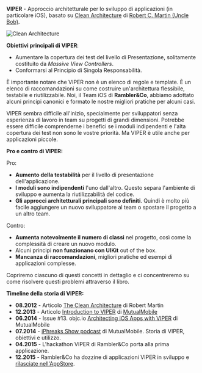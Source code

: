 **VIPER** - Approccio architetturale per lo sviluppo di applicazioni (in particolare iOS), basato su [Clean Architecture](https://blog.8thlight.com/uncle-bob/2012/08/13/the-clean-architecture.html) di [Robert C. Martin (Uncle Bob)](http://blog.cleancoder.com/).

![Clean Architecture](../Resources/clean-architecture.png)

**Obiettivi principali di VIPER**:

- Aumentare la copertura dei test del livello di Presentazione, solitamente costituito da *Massive View Controllers*.
- Conformarsi al Principio di Singola Responsabilità.

È importante notare che VIPER non è un elenco di regole e template. È un elenco di raccomandazioni su come costruire un'architettura flessibile, testabile e riutilizzabile. Noi, il Team iOS di **Rambler&Co**, abbiamo adottato alcuni principi canonici e formato le nostre migliori pratiche per alcuni casi.

VIPER sembra difficile all'inizio, specialmente per sviluppatori senza esperienza di lavoro in team su progetti di grandi dimensioni. Potrebbe essere difficile comprenderne i benefici se i moduli indipendenti e l'alta copertura dei test non sono le vostre priorità. Ma VIPER è utile anche per applicazioni piccole.

**Pro e contro di VIPER:**

Pro:

- **Aumento della testabilità** per il livello di presentazione dell'applicazione.
- **I moduli sono indipendenti** l'uno dall'altro. Questo separa l'ambiente di sviluppo e aumenta la riutilizzabilità del codice.
- **Gli approcci architetturali principali sono definiti**. Quindi è molto più facile aggiungere un nuovo sviluppatore al team o spostare il progetto a un altro team.

Contro:

- **Aumenta notevolmente il numero di classi** nel progetto, così come la complessità di creare un nuovo modulo.
- Alcuni principi **non funzionano con UIKit** out of the box.
- **Mancanza di raccomandazioni**, migliori pratiche ed esempi di applicazioni complesse.

Copriremo ciascuno di questi concetti in dettaglio e ci concentreremo su come risolvere questi problemi attraverso il libro.

**Timeline della storia di VIPER:**

- **08.2012** - Articolo [The Clean Architecture](https://blog.8thlight.com/uncle-bob/2012/08/13/the-clean-architecture.html) di Robert Martin
- **12.2013** - Articolo [Introduction to VIPER](http://mutualmobile.github.io/blog/2013/12/04/viper-introduction/) di [MutualMobile](http://mutualmobile.github.io/)
- **06.2014** - Issue #13. objc.io [Architecting iOS Apps with VIPER](https://www.objc.io/issues/13-architecture/viper/) di MutualMobile
- **07.2014** - [iPhreaks Show podcast](https://itunes.apple.com/ru/podcast/the-iphreaks-show/id634022060?mt=2&i=316803444) di MutualMobile. Storia di VIPER, obiettivi e utilizzo.
- **04.2015** - L'hackathon VIPER di Rambler&Co porta alla prima applicazione.
- **12.2015** - Rambler&Co ha dozzine di applicazioni VIPER in sviluppo e [rilasciate nell'AppStore](https://itunes.apple.com/ru/developer/rambler-internet-holdings/id395455934).